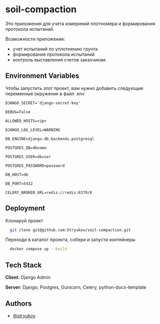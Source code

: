 # soil-compaction
Это приложения для учета измерений плотномера и формирования протокола испытаний.

Возможности приложения: 
- учет испытаний по уплотнению грунта
- формирование протокола испытаний
- контроль выставления счетов заказчикам

## Environment Variables
Чтобы запустить этот проект, вам нужно добавить следующие переменные окружения в файл .env

`DJANGO_SECRET='django-secret-key'`

`DEBUG=False`

`ALLOWED_HOSTS=<ip>`

`DJANGO_LOG_LEVEL=WARNING`

`DB_ENGINE=django.db.backends.postgresql`

`POSTGRES_DB=dbname`

`POSTGRES_USER=dbuser`

`POSTGRES_PASSWORD=password`

`DB_HOST=db`

`DB_PORT=5432`

`CELERY_BROKER_URL=redis://redis:6379/0`

## Deployment

Клонируй проект

```bash
  git clone git@github.com:Stryukov/soil-compaction.git
```
Переходи в каталог проекта, собери и запусти контейнеры

```bash
  docker compose up --build
```

## Tech Stack

**Client:** Django Admin

**Server:** Django, Postgres, Gunicorn, Celery, python-docx-template


## Authors

- [@stryukov](https://www.github.com/stryukov)